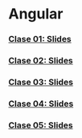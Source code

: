 # Angular
### [Clase 01: Slides](http://slides.com/shidalgo/1angular)
### [Clase 02: Slides](http://slides.com/shidalgo/2angular)
### [Clase 03: Slides](http://slides.com/shidalgo/3angular)
### [Clase 04: Slides](http://slides.com/shidalgo/4angular)
### [Clase 05: Slides](http://slides.com/shidalgo/5angular)